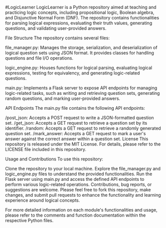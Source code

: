 #LogicLearner
LogicLearner is a Python repository aimed at teaching and practicing logic concepts, including propositional logic, Boolean algebra, and Disjunctive Normal Form (DNF). The repository contains functionalities for parsing logical expressions, evaluating their truth values, generating questions, and validating user-provided answers.

File Structure
The repository contains several files:

file_manager.py: Manages the storage, serialization, and deserialization of logical question sets using JSON format. It provides classes for handling questions and file I/O operations.

logic_engine.py: Houses functions for logical parsing, evaluating logical expressions, testing for equivalency, and generating logic-related questions.

main.py: Implements a Flask server to expose API endpoints for managing logic-related tasks, such as writing and retrieving question sets, generating random questions, and marking user-provided answers.

API Endpoints
The main.py file contains the following API endpoints:

/post_json: Accepts a POST request to write a JSON-formatted question set.
/get_json: Accepts a GET request to retrieve a question set by its identifier.
/random: Accepts a GET request to retrieve a randomly generated question set.
/mark_answer: Accepts a GET request to mark a user's answer against the correct answer within a question set.
License
This repository is released under the MIT License. For details, please refer to the LICENSE file included in this repository.

Usage and Contributions
To use this repository:

Clone the repository to your local machine.
Explore the file_manager.py and logic_engine.py files to understand the provided functionalities.
Run the Flask server using main.py and access the defined API endpoints to perform various logic-related operations.
Contributions, bug reports, or suggestions are welcome. Please feel free to fork this repository, make changes, and submit pull requests to enhance the functionality and learning experience around logical concepts.

For more detailed information on each module's functionalities and usage, please refer to the comments and function documentation within the respective Python files.

